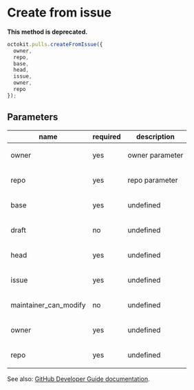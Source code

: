 # Create from issue

**This method is deprecated.**

```js
octokit.pulls.createFromIssue({
  owner,
  repo,
  base,
  head,
  issue,
  owner,
  repo
});
```

## Parameters

<table>
  <thead>
    <tr>
      <th>name</th>
      <th>required</th>
      <th>description</th>
    </tr>
  </thead>
  <tbody>
    <tr><td>owner</td><td>yes</td><td>

owner parameter

</td></tr>
<tr><td>repo</td><td>yes</td><td>

repo parameter

</td></tr>
<tr><td>base</td><td>yes</td><td>

undefined

</td></tr>
<tr><td>draft</td><td>no</td><td>

undefined

</td></tr>
<tr><td>head</td><td>yes</td><td>

undefined

</td></tr>
<tr><td>issue</td><td>yes</td><td>

undefined

</td></tr>
<tr><td>maintainer_can_modify</td><td>no</td><td>

undefined

</td></tr>
<tr><td>owner</td><td>yes</td><td>

undefined

</td></tr>
<tr><td>repo</td><td>yes</td><td>

undefined

</td></tr>
  </tbody>
</table>

See also: [GitHub Developer Guide documentation](endpoint.documentationUrl).
